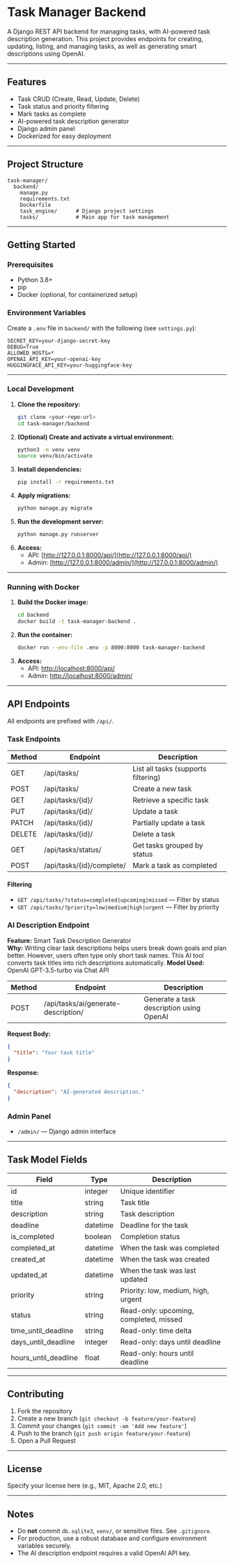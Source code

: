 # Task Manager Backend

A Django REST API backend for managing tasks, with AI-powered task description generation. This project provides endpoints for creating, updating, listing, and managing tasks, as well as generating smart descriptions using OpenAI.

---

## Features
- Task CRUD (Create, Read, Update, Delete)
- Task status and priority filtering
- Mark tasks as complete
- AI-powered task description generator
- Django admin panel
- Dockerized for easy deployment

---

## Project Structure
```
task-manager/
  backend/
    manage.py
    requirements.txt
    Dockerfile
    task_engine/      # Django project settings
    tasks/            # Main app for task management
```

---

## Getting Started

### Prerequisites
- Python 3.8+
- pip
- Docker (optional, for containerized setup)

### Environment Variables
Create a `.env` file in `backend/` with the following (see `settings.py`):
```
SECRET_KEY=your-django-secret-key
DEBUG=True
ALLOWED_HOSTS=*
OPENAI_API_KEY=your-openai-key
HUGGINGFACE_API_KEY=your-huggingface-key
```

---

### Local Development
1. **Clone the repository:**
   ```bash
   git clone <your-repo-url>
   cd task-manager/backend
   ```
2. **(Optional) Create and activate a virtual environment:**
   ```bash
   python3 -m venv venv
   source venv/bin/activate
   ```
3. **Install dependencies:**
   ```bash
   pip install -r requirements.txt
   ```
4. **Apply migrations:**
   ```bash
   python manage.py migrate
   ```
5. **Run the development server:**
   ```bash
   python manage.py runserver
   ```
6. **Access:**
   - API: [http://127.0.0.1:8000/api/](http://127.0.0.1:8000/api/)
   - Admin: [http://127.0.0.1:8000/admin/](http://127.0.0.1:8000/admin/)

---

### Running with Docker
1. **Build the Docker image:**
   ```bash
   cd backend
   docker build -t task-manager-backend .
   ```
2. **Run the container:**
   ```bash
   docker run --env-file .env -p 8000:8000 task-manager-backend
   ```
3. **Access:**
   - API: [http://localhost:8000/api/](http://localhost:8000/api/)
   - Admin: [http://localhost:8000/admin/](http://localhost:8000/admin/)

---

## API Endpoints

All endpoints are prefixed with `/api/`.

### Task Endpoints
| Method | Endpoint                        | Description                                 |
|--------|----------------------------------|---------------------------------------------|
| GET    | /api/tasks/                     | List all tasks (supports filtering)         |
| POST   | /api/tasks/                     | Create a new task                           |
| GET    | /api/tasks/{id}/                | Retrieve a specific task                    |
| PUT    | /api/tasks/{id}/                | Update a task                               |
| PATCH  | /api/tasks/{id}/                | Partially update a task                     |
| DELETE | /api/tasks/{id}/                | Delete a task                               |
| GET    | /api/tasks/status/              | Get tasks grouped by status                 |
| POST   | /api/tasks/{id}/complete/       | Mark a task as completed                    |

#### Filtering
- `GET /api/tasks/?status=completed|upcoming|missed` — Filter by status
- `GET /api/tasks/?priority=low|medium|high|urgent` — Filter by priority

### AI Description Endpoint

**Feature:** Smart Task Description Generator  
**Why:** Writing clear task descriptions helps users break down goals and plan better. However, users often type only short task names. This AI tool converts task titles into rich descriptions automatically.
**Model Used:** OpenAI GPT-3.5-turbo via Chat API

| Method | Endpoint                                 | Description                                 |
|--------|------------------------------------------|---------------------------------------------|
| POST   | /api/tasks/ai/generate-description/      | Generate a task description using OpenAI     |

**Request Body:**
```json
{
  "title": "Your task title"
}
```
**Response:**
```json
{
  "description": "AI-generated description."
}
```

### Admin Panel
- `/admin/` — Django admin interface

---

## Task Model Fields
| Field               | Type         | Description                        |
|---------------------|--------------|------------------------------------|
| id                  | integer      | Unique identifier                  |
| title               | string       | Task title                         |
| description         | string       | Task description                   |
| deadline            | datetime     | Deadline for the task              |
| is_completed        | boolean      | Completion status                  |
| completed_at        | datetime     | When the task was completed        |
| created_at          | datetime     | When the task was created          |
| updated_at          | datetime     | When the task was last updated     |
| priority            | string       | Priority: low, medium, high, urgent|
| status              | string       | Read-only: upcoming, completed, missed |
| time_until_deadline | string       | Read-only: time delta              |
| days_until_deadline | integer      | Read-only: days until deadline     |
| hours_until_deadline| float        | Read-only: hours until deadline    |

---

## Contributing
1. Fork the repository
2. Create a new branch (`git checkout -b feature/your-feature`)
3. Commit your changes (`git commit -am 'Add new feature'`)
4. Push to the branch (`git push origin feature/your-feature`)
5. Open a Pull Request

---

## License
Specify your license here (e.g., MIT, Apache 2.0, etc.)

---

## Notes
- Do **not** commit `db.sqlite3`, `venv/`, or sensitive files. See `.gitignore`.
- For production, use a robust database and configure environment variables securely.
- The AI description endpoint requires a valid OpenAI API key.
